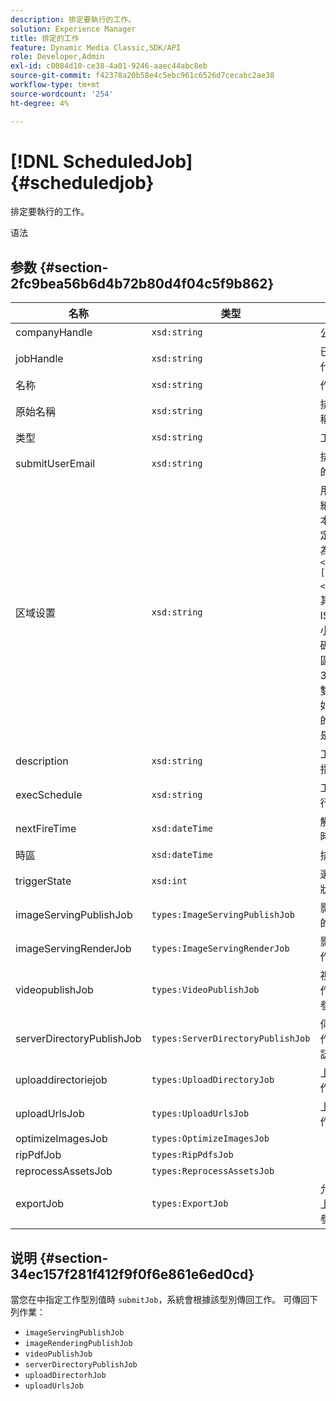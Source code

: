 ```yaml
---
description: 排定要執行的工作。
solution: Experience Manager
title: 排定的工作
feature: Dynamic Media Classic,SDK/API
role: Developer,Admin
exl-id: c0084d10-ce38-4a01-9246-aaec44abc8eb
source-git-commit: f42378a20b58e4c5ebc961c6526d7cecabc2ae38
workflow-type: tm+mt
source-wordcount: '254'
ht-degree: 4%

---
```


# [!DNL ScheduledJob]{#scheduledjob}

排定要執行的工作。

语法

## 参数 {#section-2fc9bea56b6d4b72b80d4f04c5f9b862}

| 名称 | 类型 | 说明 |
|---|---|---|
| companyHandle | `xsd:string` | 公司控點。 |
| jobHandle | `xsd:string` | 已排程的工作控制代碼。 |
| 名称 | `xsd:string` | 作业名称. |
| 原始名稱 | `xsd:string` | 排程工作的原始名稱。 |
| 类型 | `xsd:string` | 工作型別。 |
| submitUserEmail | `xsd:string` | 排程工作之使用者的電子郵件地址。 |
| 区域设置 | `xsd:string` | 用於工作記錄檔詳細資料和電子郵件本地化的地區設定。 地區設定指定為 `<language_code>[- <country_code>]`，其中語言程式碼為ISO-639所指定的小寫雙字母程式碼，而選用國家/地區程式碼為ISO-3166所指定的大寫雙字母程式碼。 例如，英文（美國）的地區設定字串將是： `en-US`. |
| description | `xsd:string` | 工作說明，如原本指定 `submitJob`. |
| execSchedule | `xsd:string` | 工作排定何時執行。 |
| nextFireTime | `xsd:dateTime` | 觸發工作的日期、時間和時區。 |
| 時區 | `xsd:dateTime` | 排程工作的時區。 |
| triggerState | `xsd:int` | 選擇工作觸發程式狀態。 |
| imageServingPublishJob | `types:ImageServingPublishJob` | 影像伺服發佈工作的工作詳細資訊。 |
| imageServingRenderJob | `types:ImageServingRenderJob` | 影像演算工作的工作詳細資訊。 |
| videopublishJob | `types:VideoPublishJob` | 視訊發佈工作的工作詳細資訊。 另請參閱 [視訊發佈工作](https://experienceleague.adobe.com/docs/dynamic-media-developer-resources/image-production-api/data-types/r-scheduled-job.html). |
| serverDirectoryPublishJob | `types:ServerDirectoryPublishJob` | 伺服器目錄發佈工作的工作詳細資訊。 |
| uploaddirectoriejob | `types:UploadDirectoryJob` | 上載目錄工作的工作詳細資訊。 |
| uploadUrlsJob | `types:UploadUrlsJob` | 上傳URL工作的工作詳細資訊。 |
| optimizeImagesJob | `types:OptimizeImagesJob` |  |
| ripPdfJob | `types:RipPdfsJob` |  |
| reprocessAssetsJob | `types:ReprocessAssetsJob` |  |
| exportJob | `types:ExportJob` | 允許授權匯出先前上傳的檔案。 另請參閱 [匯出工作](https://experienceleague.adobe.com/docs/dynamic-media-developer-resources/image-production-api/data-types/r-scheduled-job.html). |

## 说明 {#section-34ec157f281f412f9f0f6e861e6ed0cd}

當您在中指定工作型別值時 `submitJob`，系統會根據該型別傳回工作。 可傳回下列作業：

* `imageServingPublishJob`
* `imageRenderingPublishJob`
* `videoPublishJob`
* `serverDirectoryPublishJob`
* `uploadDirectorhJob`
* `uploadUrlsJob`
